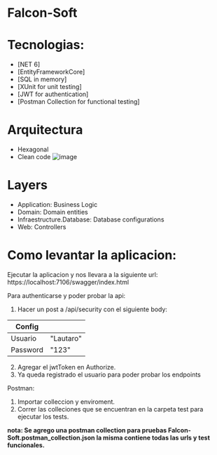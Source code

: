 # Falcon-Soft

# Tecnologias:
* [NET 6] 
* [EntityFrameworkCore]
* [SQL in memory]
* [XUnit for unit testing]
* [JWT for authentication]
* [Postman Collection for functional testing]

# Arquitectura
* Hexagonal
* Clean code
![image](https://user-images.githubusercontent.com/41306563/156865443-e2cf4db2-e861-4af2-8342-b9504aba98ad.png)

# Layers
* Application: Business Logic
* Domain: Domain entities
* Infraestructure.Database: Database configurations
* Web: Controllers

# Como levantar la aplicacion:

Ejecutar la aplicacion y nos llevara a la siguiente url:
https://localhost:7106/swagger/index.html

Para authenticarse y poder probar la api:

1. Hacer un post a /api/security con el siguiente body:

| Config |  |
| ------ | ------ |
| Usuario | "Lautaro" |
| Password | "123" |

2. Agregar el jwtToken en Authorize.
3. Ya queda registrado el usuario para poder probar los endpoints


Postman:

1. Importar colleccion y enviroment.
2. Correr las colleciones que se encuentran en la carpeta test para ejecutar los tests.

**nota: Se agrego una postman collection para pruebas Falcon-Soft.postman_collection.json la misma contiene todas las urls y test funcionales.**
